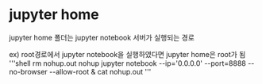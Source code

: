 
# jupyter home
jupyter home 폴더는 jupyter notebook 서버가 실행되는 경로

ex) root경로에서 jupyter notebook을 실행하였다면 jupyter home은 root가 됨 
'''shell
rm nohup.out
nohup jupyter notebook --ip='0.0.0.0' --port=8888 --no-browser --allow-root &
cat nohup.out
'''
